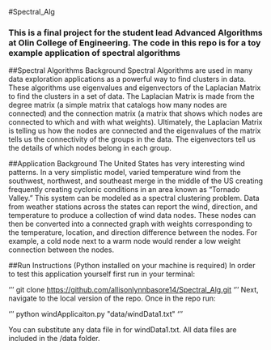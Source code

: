 #Spectral_Alg
### This is a final project for the student lead Advanced Algorithms at Olin College of Engineering. The code in this repo is for a toy example application of spectral algorithms

##Spectral Algorithms Background
Spectral Algorithms are used in many data exploration applications as a powerful way to find clusters in data. These algorithms use eigenvalues and eigenvectors of the Laplacian Matrix to find the clusters in a set of data. The Laplacian Matrix is made from the degree matrix (a simple matrix that catalogs how many nodes are connected) and the connection matrix (a matrix that shows which nodes are connected to which and with what weights). Ultimately, the Laplacian Matrix is telling us how the nodes are connected and the eigenvalues of the matrix tells us the connectivity of the groups in the data. The eigenvectors tell us the details of which nodes belong in each group.

##Application Background
The United States has very interesting wind patterns. In a very simplistic model, varied temperature wind from the southwest, northwest, and southeast merge in the middle of the US creating frequently creating cyclonic conditions in an area known as “Tornado Valley.” This system can be modeled as a spectral clustering problem. Data from weather stations across the states can report the wind, direction, and temperature to produce a collection of wind data nodes. These nodes can then be converted into a connected graph with weights corresponding to the temperature, location, and direction difference between the nodes. For example, a cold node next to a warm node would render a low weight connection between the nodes. 

##Run Instructions (Python installed on your machine is required)
In order to test this application yourself first run in your terminal:

‘’’
git clone https://github.com/allisonlynnbasore14/Spectral_Alg.git
‘’’
Next, navigate to the local version of the repo. Once in the repo run:

‘’’
python windApplicaiton.py "data/windData1.txt"
‘’’

You can substitute any data file in for windData1.txt. All data files are included in the /data folder.
